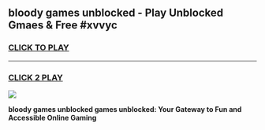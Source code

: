 
## bloody games unblocked - Play Unblocked Gmaes & Free #xvvyc
<h3>
<a href="https://news.freeplayer.one?title=bloody_games_unblocked&ref=03M">CLICK TO PLAY</a></h3>
<hr>

<h3>
<a href="https://news.freeplayer.one?title=bloody_games_unblocked&ref=03M">CLICK 2 PLAY</a>
  
</h3>

<a href="https://news.freeplayer.one?title=bloody_games_unblocked&ref=03M"><img src="https://clearcache.store/games.png"></a>


**bloody games unblocked games unblocked: Your Gateway to Fun and Accessible Online Gaming**
